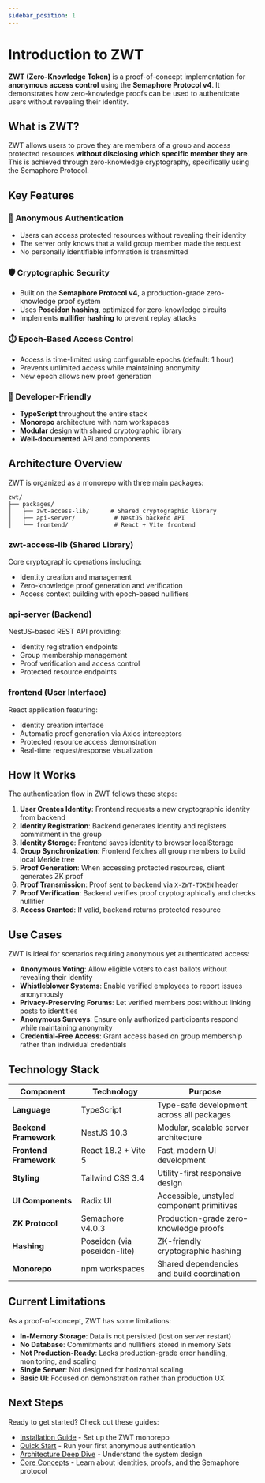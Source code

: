 ```yaml
---
sidebar_position: 1
---
```


# Introduction to ZWT

**ZWT (Zero-Knowledge Token)** is a proof-of-concept implementation for **anonymous access control** using the **Semaphore Protocol v4**. It demonstrates how zero-knowledge proofs can be used to authenticate users without revealing their identity.

## What is ZWT?

ZWT allows users to prove they are members of a group and access protected resources **without disclosing which specific member they are**. This is achieved through zero-knowledge cryptography, specifically using the Semaphore Protocol.

## Key Features

### 🔐 Anonymous Authentication
- Users can access protected resources without revealing their identity
- The server only knows that a valid group member made the request
- No personally identifiable information is transmitted

### 🛡️ Cryptographic Security
- Built on the **Semaphore Protocol v4**, a production-grade zero-knowledge proof system
- Uses **Poseidon hashing**, optimized for zero-knowledge circuits
- Implements **nullifier hashing** to prevent replay attacks

### ⏱️ Epoch-Based Access Control
- Access is time-limited using configurable epochs (default: 1 hour)
- Prevents unlimited access while maintaining anonymity
- New epoch allows new proof generation

### 🚀 Developer-Friendly
- **TypeScript** throughout the entire stack
- **Monorepo** architecture with npm workspaces
- **Modular** design with shared cryptographic library
- **Well-documented** API and components

## Architecture Overview

ZWT is organized as a monorepo with three main packages:

```
zwt/
├── packages/
│   ├── zwt-access-lib/      # Shared cryptographic library
│   ├── api-server/           # NestJS backend API
│   └── frontend/             # React + Vite frontend
```

### **zwt-access-lib** (Shared Library)
Core cryptographic operations including:
- Identity creation and management
- Zero-knowledge proof generation and verification
- Access context building with epoch-based nullifiers

### **api-server** (Backend)
NestJS-based REST API providing:
- Identity registration endpoints
- Group membership management
- Proof verification and access control
- Protected resource endpoints

### **frontend** (User Interface)
React application featuring:
- Identity creation interface
- Automatic proof generation via Axios interceptors
- Protected resource access demonstration
- Real-time request/response visualization

## How It Works

The authentication flow in ZWT follows these steps:

1. **User Creates Identity**: Frontend requests a new cryptographic identity from backend
2. **Identity Registration**: Backend generates identity and registers commitment in the group
3. **Identity Storage**: Frontend saves identity to browser localStorage
4. **Group Synchronization**: Frontend fetches all group members to build local Merkle tree
5. **Proof Generation**: When accessing protected resources, client generates ZK proof
6. **Proof Transmission**: Proof sent to backend via `X-ZWT-TOKEN` header
7. **Proof Verification**: Backend verifies proof cryptographically and checks nullifier
8. **Access Granted**: If valid, backend returns protected resource

## Use Cases

ZWT is ideal for scenarios requiring anonymous yet authenticated access:

- **Anonymous Voting**: Allow eligible voters to cast ballots without revealing their identity
- **Whistleblower Systems**: Enable verified employees to report issues anonymously
- **Privacy-Preserving Forums**: Let verified members post without linking posts to identities
- **Anonymous Surveys**: Ensure only authorized participants respond while maintaining anonymity
- **Credential-Free Access**: Grant access based on group membership rather than individual credentials

## Technology Stack

| Component | Technology | Purpose |
|-----------|-----------|---------|
| **Language** | TypeScript | Type-safe development across all packages |
| **Backend Framework** | NestJS 10.3 | Modular, scalable server architecture |
| **Frontend Framework** | React 18.2 + Vite 5 | Fast, modern UI development |
| **Styling** | Tailwind CSS 3.4 | Utility-first responsive design |
| **UI Components** | Radix UI | Accessible, unstyled component primitives |
| **ZK Protocol** | Semaphore v4.0.3 | Production-grade zero-knowledge proofs |
| **Hashing** | Poseidon (via poseidon-lite) | ZK-friendly cryptographic hashing |
| **Monorepo** | npm workspaces | Shared dependencies and build coordination |

## Current Limitations

As a proof-of-concept, ZWT has some limitations:

- **In-Memory Storage**: Data is not persisted (lost on server restart)
- **No Database**: Commitments and nullifiers stored in memory Sets
- **Not Production-Ready**: Lacks production-grade error handling, monitoring, and scaling
- **Single Server**: Not designed for horizontal scaling
- **Basic UI**: Focused on demonstration rather than production UX

## Next Steps

Ready to get started? Check out these guides:

- [Installation Guide](getting-started/installation) - Set up the ZWT monorepo
- [Quick Start](getting-started/quick-start) - Run your first anonymous authentication
- [Architecture Deep Dive](getting-started/architecture) - Understand the system design
- [Core Concepts](concepts/identity) - Learn about identities, proofs, and the Semaphore protocol
